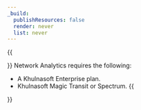 ```yaml
---
_build:
  publishResources: false
  render: never
  list: never
---
```


{{<Aside type="note" header="Requirements">}}
Network Analytics requires the following:
* A Khulnasoft Enterprise plan.
* Khulnasoft Magic Transit or Spectrum.
{{</Aside>}}
